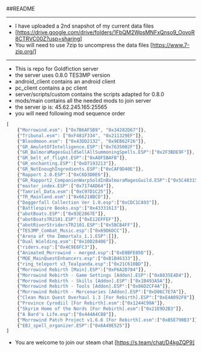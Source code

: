 ##README
***
* I have uploaded a 2nd snapshot of my current data files
* [https://drive.google.com/drive/folders/1FbQM2WpsMNFxQnso9_OovoR8CTRVC00Z?usp=sharing]
* You will need to use 7zip to uncompress the data files [https://www.7-zip.org/]
***
* This is repo for Goldfiction server
* the server uses 0.8.0 TES3MP version
* android_client contains an android client
* pc_client contains a pc client
* server/scripts/custom contains the scripts adapted for 0.8.0
* mods/main contains all the needed mods to join server
* the server ip is: 45.62.245.165:25565
* you will need following mod sequence order
```js
[
    {"Morrowind.esm": ["0x7B6AF5B9", "0x34282D67"]},
    {"Tribunal.esm": ["0xF481F334", "0x211329EF"]},
    {"Bloodmoon.esm": ["0x43DD2132", "0x9EB62F26"]},
    {"GR_AmuletOfIntelligence.ESP":["0x7635002F"]},
    {"GR_BalmoraMagesGuildSellAllSummoningSpells.ESP":["0x2F3BDE9F"]},
    {"GR_belt_of_flight.ESP":["0xA8F5BAFB"]},
    {"GR_enchanting.ESP":["0xD7193213"]},
    {"GR_NotEnoughIngredients.ESP":["0xCAF9D40E"]},
    {"Rapport 2.0.ESP":["0xC6D3D0E6"]},
    {"GR_Rapport2_CompanionWarpSoldInBalmoraMagesGuild.ESP":["0x5C483157"]},
    {"master_index.ESP":["0x7174AD64"]},
    {"Tamriel_Data.esm":["0xC97D1C25"]},
    {"TR_Mainland.esm":["0x66218BCD"]},
    {"Daggerfall Collection Ver 1.0.esp":["0xCDC1CA93"]},
    {"Battlespire Books.esp":["0x43331613"]},
    {"abotBoats.ESP":["0x93E2867E"]},
    {"abotBoatsTR2101.ESP":["0xE12EFFEF"]},
    {"abotRiverStridersTR2101.ESP":["0x5BCB4FF"]},
    {"TES3MP_Combat_Music.esp":["0x69D6DCC"]},
    {"Arena of the Immortals_1.1.ESP":[]},
    {"Dual Wielding.esm":["0x10D28406"]},
    {"riders.esp":["0x4C9E6FC3"]},
    {"Animated_Morrowind - merged.esp":["0xE0BFE05D"]},
    {"MQE_MainQuestEnhancers.esp":["0xB1B46333"]},
    {"ring_teleport v3_Tealpanda.esp":["0x21C610BD"]},
    {"Morrowind Rebirth [Main].ESP":["0xF6A2D784"]},
    {"Morrowind Rebirth - Game Settings [Addon].ESP":["0x8835E4D4"]},
    {"Morrowind Rebirth - Skills [Addon].ESP":["0x1B493A5A"]},
    {"Morrowind Rebirth - Tools [Addon].ESP":["0x86D2CF4A"]},
    {"Morrowind Rebirth - Mercenaries [Addon].ESP":["0xD06C7E7A"]},
    {"Clean Main Quest Overhaul 1.3 [For Rebirth].ESP":["0xE4A092F8"]},
    {"Province Cyrodiil [For Rebirth].esm":["0x1244C99A"]},
    {"Skyrim Home of the Nords [For Rebirth].esm":["0x21E9D2B3"]},
    {"A Bard's Life.esp":["0x444A4C88"]},
    {"Morrowind Patch Project v1.6.6 [For Rebirth].esm":["0xB5E790B3"]},
    {"EBJ_spell_organizer.ESP":["0x6A49E525"]}
]
```
* You are welcome to join our steam chat [https://s.team/chat/D4kgZQP9]